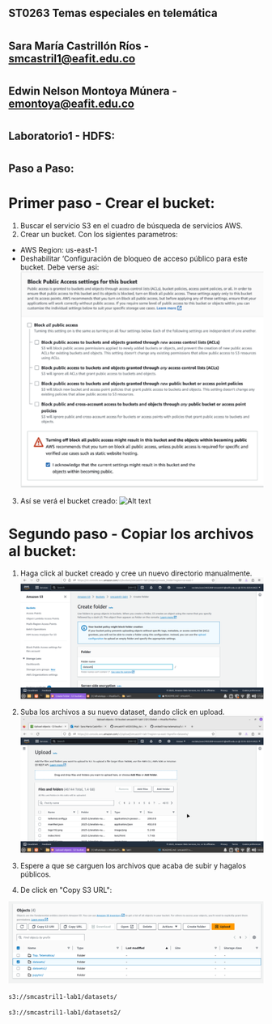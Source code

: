 ## ST0263 Temas especiales en telemática

#

## Sara María Castrillón Ríos - smcastril1@eafit.edu.co

#

## Edwin Nelson Montoya Múnera - emontoya@eafit.edu.co

#

## Laboratorio1 - HDFS:

#

## Paso a Paso:

# Primer paso - Crear el bucket:

1. Buscar el servicio S3 en el cuadro de búsqueda de servicios AWS.
2. Crear un bucket. Con los sigientes parametros:

- AWS Region: us-east-1
- Deshabilitar ‘Configuración de bloqueo de acceso público para este bucket. Debe verse asi:
  ![Alt text](1.png)

3. Así se verá el bucket creado:
   ![Alt text](2.png)

# Segundo paso - Copiar los archivos al bucket:

1. Haga click al bucket creado y cree un nuevo directorio manualmente.
   ![Alt text](3.png)

2. Suba los archivos a su nuevo dataset, dando click en upload.
   ![Alt text](4.png)

3. Espere a que se carguen los archivos que acaba de subir y hagalos públicos.

4. De click en "Copy S3 URL":

![Alt text](5.png)

`s3://smcastril1-lab1/datasets/ `

`s3://smcastril1-lab1/datasets2/ `
